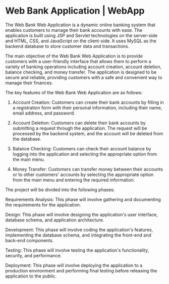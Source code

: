 # Web Bank Application | WebApp
 
The Web Bank Web Application is a dynamic online banking system that enables customers to manage their bank accounts with ease. The application is built using JSP and Servlet technologies on the server-side and HTML, CSS, and JavaScript on the client-side. It uses MySQL as the backend database to store customer data and transactions.

The main objective of the Web Bank Web Application is to provide customers with a user-friendly interface that allows them to perform a variety of banking operations including account creation, account deletion, balance checking, and money transfer. The application is designed to be secure and reliable, providing customers with a safe and convenient way to manage their finances.

The key features of the Web Bank Web Application are as follows:

 1. Account Creation: Customers can create their bank accounts by filling in a registration form with their personal information, including their name, email address,  and password.

 2. Account Deletion: Customers can delete their bank accounts by submitting a request through the application. The request will be processed by the backend system, and the account will be deleted from the database.

 3. Balance Checking: Customers can check their account balance by logging into the application and selecting the appropriate option from the main menu.

 4. Money Transfer: Customers can transfer money between their accounts or to other customers' accounts by selecting the appropriate option from the main menu and entering the required information.


The project will be divided into the following phases:

Requirements Analysis: This phase will involve gathering and documenting the requirements for the application.

Design: This phase will involve designing the application's user interface, database schema, and application architecture.

Development: This phase will involve coding the application's features, implementing the database schema, and integrating the front-end and back-end components.

Testing: This phase will involve testing the application's functionality, security, and performance.

Deployment: This phase will involve deploying the application to a production environment and performing final testing before releasing the application to the public.
